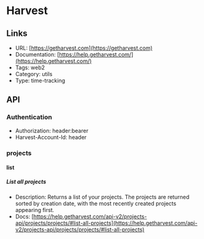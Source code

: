 # Harvest

## Links

* URL: [https://getharvest.com](https://getharvest.com)
* Documentation: [https://help.getharvest.com/](https://help.getharvest.com/)
* Tags: web2
* Category: utils
* Type: time-tracking

## API

### Authentication

* Authorization: header:bearer
* Harvest-Account-Id: header

### projects

#### list

##### List all projects

* Description: Returns a list of your projects. The projects are returned sorted by creation date, with the most recently created projects appearing first.
* Docs: [https://help.getharvest.com/api-v2/projects-api/projects/projects/#list-all-projects](https://help.getharvest.com/api-v2/projects-api/projects/projects/#list-all-projects)
